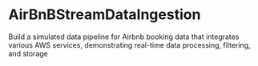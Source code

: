 # AirBnBStreamDataIngestion
Build a simulated data pipeline for Airbnb booking data that integrates various AWS services, demonstrating real-time data processing, filtering, and storage
